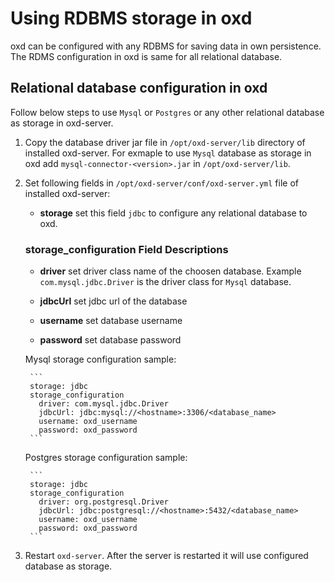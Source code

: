 # Using RDBMS storage in oxd

oxd can be configured with any RDBMS for saving data in own persistence. The RDMS configuration in oxd is same for all relational database.

## Relational database configuration in oxd

Follow below steps to use `Mysql` or `Postgres` or any other relational database as storage in oxd-server.

1. Copy the database driver jar file in `/opt/oxd-server/lib` directory of installed oxd-server. For exmaple to use `Mysql` database as storage in oxd add `mysql-connector-<version>.jar` in `/opt/oxd-server/lib`.

1. Set following fields in `/opt/oxd-server/conf/oxd-server.yml` file of installed oxd-server:

    - **storage** set this field `jdbc` to configure any relational database to oxd.

    ### storage_configuration Field Descriptions

    - **driver** set driver class name of the choosen database. Example `com.mysql.jdbc.Driver` is the driver class for `Mysql` database.

    - **jdbcUrl** set jdbc url of the database

    - **username** set database username

    - **password** set database password

    Mysql storage configuration sample:

        ```
        storage: jdbc
        storage_configuration
          driver: com.mysql.jdbc.Driver
          jdbcUrl: jdbc:mysql://<hostname>:3306/<database_name>
          username: oxd_username
          password: oxd_password
        ```

    Postgres storage configuration sample:

        ```
        storage: jdbc
        storage_configuration
          driver: org.postgresql.Driver
          jdbcUrl: jdbc:postgresql://<hostname>:5432/<database_name>
          username: oxd_username
          password: oxd_password
        ```
1. Restart `oxd-server`. After the server is restarted it will use configured database as storage.
